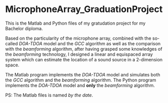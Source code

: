 # MicrophoneArray_GraduationProject

This is the Matlab and Python files of my gratudation project for my Bachelor diploma.

Based on the particularity of the microphone array, combined with the so-called *DOA-TDOA* model and the *GCC* algorithm as well as the comparison with the *beamforming* algorithm, after having grasped some knowledges of the *beamforming* technology, I designed a linear and equispaced array system which can estimate the location of a sound source in a 2-dimension space.

The Matlab program implements the *DOA-TDOA* model and simulates both the *GCC* algorithm and the *beamforming* algorithm. The Python program implements the *DOA-TDOA* model and **only** the *beamforming* algorithm.

PS: The Matlab files is named *by the date*.